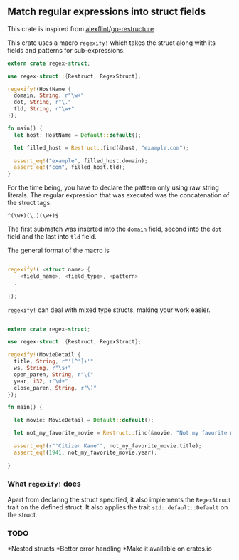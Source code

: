 ## Match regular expressions into struct fields

This crate is inspired from [alexflint/go-restructure](https://github.com/alexflint/go-restructure)

This crate uses a macro `regexify!` which takes the struct along with its fields and patterns for sub-expressions.

```rust
extern crate regex-struct;

use regex-struct::{Restruct, RegexStruct};

regexify!(HostName {
  domain, String, r"\w+"
  dot, String, r"\."
  tld, String, r"\w+"
});

fn main() {
  let host: HostName = Default::default();

  let filled_host = Restruct::find(&host, "example.com");

  assert_eq!("example", filled_host.domain);
  assert_eq!("com", filled_host.tld);
}

```
For the time being, you have to declare the pattern only using raw string literals.
The regular expression that was executed was the concatenation of the struct tags:

```
^(\w+)(\.)(\w+)$
```

The first submatch was inserted into the `domain` field, second into the `dot` field and the last into `tld` field.

The general format of the macro is

```rust

regexify!( <struct name> {
	<field_name>, <field_type>, <pattern>
  .
  .
});

```

`regexify!` can deal with mixed type structs, making your work easier.

```rust

extern crate regex-struct;

use regex-struct::{Restruct, RegexStruct};

regexify!(MovieDetail {
  title, String, r"'[^']+'"
  ws, String, r"\s+"
  open_paren, String, r"\("
  year, i32, r"\d+"
  close_paren, String, r"\)"
});

fn main() {

  let movie: MovieDetail = Default::default();

  let not_my_favorite_movie = Restruct::find(&movie, "Not my favorite movie: 'Citizen Kane' (1941).");

  assert_eq!(r"'Citizen Kane'", not_my_favorite_movie.title);
  assert_eq!(1941, not_my_favorite_movie.year);
  
}

```
### What `regexify!` does
Apart from declaring the struct specified, it also implements the `RegexStruct` trait on the defined struct. It also applies the trait `std::default::Default` on the struct. 

### TODO
*Nested structs
*Better error handling
*Make it available on crates.io
